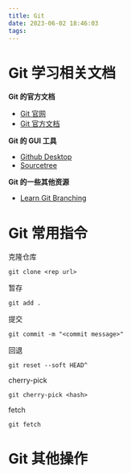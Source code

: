 ```yaml
---
title: Git
date: 2023-06-02 18:46:03
tags:
---
```


# Git 学习相关文档

**Git 的官方文档**

- [Git 官网](https://git-scm.com/)
- [Git 官方文档](https://git-scm.com/about)

**Git 的 GUI 工具**

- [Github Desktop](https://desktop.github.com/)
- [Sourcetree](https://www.sourcetreeapp.com/)

**Git 的一些其他资源**

- [Learn Git Branching](https://learngitbranching.js.org/)

# Git 常用指令

克隆仓库

```shell
git clone <rep url>
```

暂存

```shell
git add .
```

提交

```shell
git commit -m "<commit message>"
```

回退

```shell
git reset --soft HEAD^
```

cherry-pick

```shell
git cherry-pick <hash>
```

fetch

```shell
git fetch
```

# Git 其他操作
